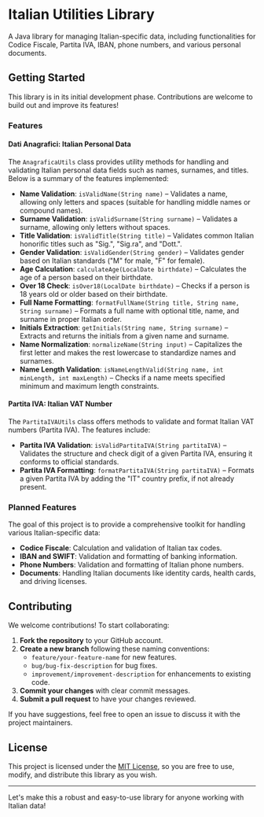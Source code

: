 # Italian Utilities Library

A Java library for managing Italian-specific data, including functionalities for Codice Fiscale, Partita IVA, IBAN, phone numbers, and various personal documents.

## Getting Started

This library is in its initial development phase. Contributions are welcome to build out and improve its features!

### Features

#### Dati Anagrafici: Italian Personal Data

The `AnagraficaUtils` class provides utility methods for handling and validating Italian personal data fields such as names, surnames, and titles. Below is a summary of the features implemented:

- **Name Validation**: `isValidName(String name)` – Validates a name, allowing only letters and spaces (suitable for handling middle names or compound names).
- **Surname Validation**: `isValidSurname(String surname)` – Validates a surname, allowing only letters without spaces.
- **Title Validation**: `isValidTitle(String title)` – Validates common Italian honorific titles such as "Sig.", "Sig.ra", and "Dott.".
- **Gender Validation**: `isValidGender(String gender)` – Validates gender based on Italian standards ("M" for male, "F" for female).
- **Age Calculation**: `calculateAge(LocalDate birthdate)` – Calculates the age of a person based on their birthdate.
- **Over 18 Check**: `isOver18(LocalDate birthdate)` – Checks if a person is 18 years old or older based on their birthdate.
- **Full Name Formatting**: `formatFullName(String title, String name, String surname)` – Formats a full name with optional title, name, and surname in proper Italian order.
- **Initials Extraction**: `getInitials(String name, String surname)` – Extracts and returns the initials from a given name and surname.
- **Name Normalization**: `normalizeName(String input)` – Capitalizes the first letter and makes the rest lowercase to standardize names and surnames.
- **Name Length Validation**: `isNameLengthValid(String name, int minLength, int maxLength)` – Checks if a name meets specified minimum and maximum length constraints.

#### Partita IVA: Italian VAT Number

The `PartitaIVAUtils` class offers methods to validate and format Italian VAT numbers (Partita IVA). The features include:

- **Partita IVA Validation**: `isValidPartitaIVA(String partitaIVA)` – Validates the structure and check digit of a given Partita IVA, ensuring it conforms to official standards.
- **Partita IVA Formatting**: `formatPartitaIVA(String partitaIVA)` – Formats a given Partita IVA by adding the "IT" country prefix, if not already present.

### Planned Features

The goal of this project is to provide a comprehensive toolkit for handling various Italian-specific data:

- **Codice Fiscale**: Calculation and validation of Italian tax codes.
- **IBAN and SWIFT**: Validation and formatting of banking information.
- **Phone Numbers**: Validation and formatting of Italian phone numbers.
- **Documents**: Handling Italian documents like identity cards, health cards, and driving licenses.

## Contributing

We welcome contributions! To start collaborating:

1. **Fork the repository** to your GitHub account.
2. **Create a new branch** following these naming conventions:
   - `feature/your-feature-name` for new features.
   - `bug/bug-fix-description` for bug fixes.
   - `improvement/improvement-description` for enhancements to existing code.
3. **Commit your changes** with clear commit messages.
4. **Submit a pull request** to have your changes reviewed.

If you have suggestions, feel free to open an issue to discuss it with the project maintainers.

## License

This project is licensed under the [MIT License](LICENSE), so you are free to use, modify, and distribute this library as you wish.

---

Let's make this a robust and easy-to-use library for anyone working with Italian data!